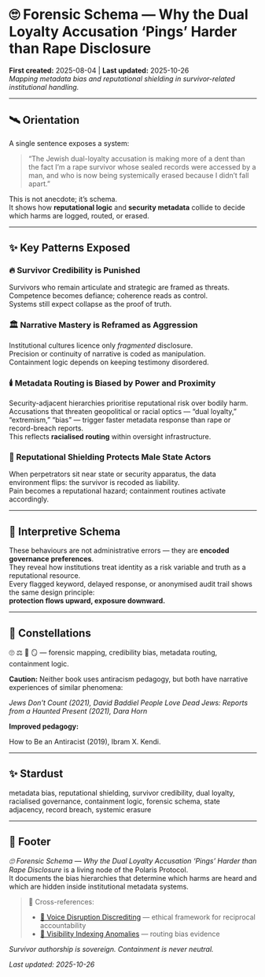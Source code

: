 # 🙄 Forensic Schema — Why the Dual Loyalty Accusation ‘Pings’ Harder than Rape Disclosure  
**First created:** 2025-08-04  |  **Last updated:** 2025-10-26  
*Mapping metadata bias and reputational shielding in survivor-related institutional handling.*

---

## 🛰️ Orientation  
A single sentence exposes a system:

> “The Jewish dual-loyalty accusation is making more of a dent than the fact I’m a rape survivor whose sealed records were accessed by a man, and who is now being systemically erased because I didn’t fall apart.”

This is not anecdote; it’s schema.  
It shows how **reputational logic** and **security metadata** collide to decide which harms are logged, routed, or erased.

---

## ✨ Key Patterns Exposed  

### 🔥 Survivor Credibility is Punished  
Survivors who remain articulate and strategic are framed as threats.  
Competence becomes defiance; coherence reads as control.  
Systems still expect collapse as the proof of truth.

### 🏛️ Narrative Mastery is Reframed as Aggression  
Institutional cultures licence only *fragmented* disclosure.  
Precision or continuity of narrative is coded as manipulation.  
Containment logic depends on keeping testimony disordered.

### 🕯️ Metadata Routing is Biased by Power and Proximity  
Security-adjacent hierarchies prioritise reputational risk over bodily harm.  
Accusations that threaten geopolitical or racial optics — “dual loyalty,” “extremism,” “bias” — trigger faster metadata response than rape or record-breach reports.  
This reflects **racialised routing** within oversight infrastructure.

### 🐍 Reputational Shielding Protects Male State Actors  
When perpetrators sit near state or security apparatus, the data environment flips: the survivor is recoded as liability.  
Pain becomes a reputational hazard; containment routines activate accordingly.

---

## 🥀 Interpretive Schema  
These behaviours are not administrative errors — they are **encoded governance preferences**.  
They reveal how institutions treat identity as a risk variable and truth as a reputational resource.  
Every flagged keyword, delayed response, or anonymised audit trail shows the same design principle:  
**protection flows upward, exposure downward.**

---

## 🌌 Constellations  
🙄 ⚖️ 🧩 🪞 — forensic mapping, credibility bias, metadata routing, containment logic.  

**Caution:** Neither book uses antiracism pedagogy, but both have narrative experiences of similar phenomena:  

*Jews Don't Count (2021), David Baddiel*
*People Love Dead Jews: Reports from a Haunted Present (2021), Dara Horn*  

**Improved pedagogy:**

How to Be an Antiracist (2019), Ibram X. Kendi.  

---

## ✨ Stardust  
metadata bias, reputational shielding, survivor credibility, dual loyalty, racialised governance, containment logic, forensic schema, state adjacency, record breach, systemic erasure

---

## 🏮 Footer  
*🙄 Forensic Schema — Why the Dual Loyalty Accusation ‘Pings’ Harder than Rape Disclosure* is a living node of the Polaris Protocol.  
It documents the bias hierarchies that determine which harms are heard and which are hidden inside institutional metadata systems.

> 📡 Cross-references:
> 
>  - [👅 Voice Disruption Discrediting](./README.md) — ethical framework for reciprocal accountability  
>  - [🔮 Visibility Indexing Anomalies](../../Suppression_Layers/🔮_Visibility_Indexing_Anomalies/README.md) — routing bias evidence  
  

*Survivor authorship is sovereign. Containment is never neutral.*  

_Last updated: 2025-10-26_
